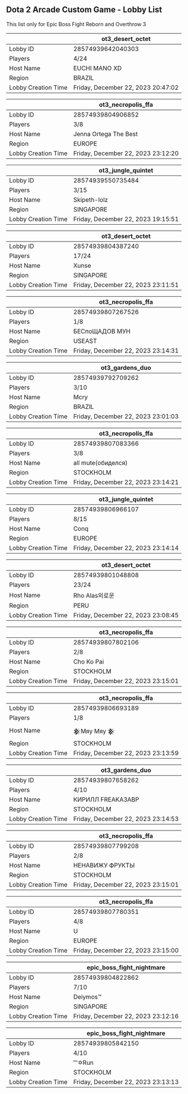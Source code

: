 ## Dota 2 Arcade Custom Game - Lobby List

This list only for Epic Boss Fight Reborn and Overthrow 3

|  | ot3_desert_octet |
| ------ | ------ |
| Lobby ID | 28574939642040303 |
| Players | 4/24 |
| Host Name | EUCHI MANO XD |
| Region | BRAZIL |
| Lobby Creation Time | Friday, December 22, 2023 20:47:02 |


|  | ot3_necropolis_ffa |
| ------ | ------ |
| Lobby ID | 28574939804906852 |
| Players | 3/8 |
| Host Name | Jenna Ortega The Best |
| Region | EUROPE |
| Lobby Creation Time | Friday, December 22, 2023 23:12:20 |


|  | ot3_jungle_quintet |
| ------ | ------ |
| Lobby ID | 28574939550735484 |
| Players | 3/15 |
| Host Name | Skipeth-lolz |
| Region | SINGAPORE |
| Lobby Creation Time | Friday, December 22, 2023 19:15:51 |


|  | ot3_desert_octet |
| ------ | ------ |
| Lobby ID | 28574939804387240 |
| Players | 17/24 |
| Host Name | Xunse |
| Region | SINGAPORE |
| Lobby Creation Time | Friday, December 22, 2023 23:11:51 |


|  | ot3_necropolis_ffa |
| ------ | ------ |
| Lobby ID | 28574939807267526 |
| Players | 1/8 |
| Host Name | БЕСпоЩАДОВ МУН |
| Region | USEAST |
| Lobby Creation Time | Friday, December 22, 2023 23:14:31 |


|  | ot3_gardens_duo |
| ------ | ------ |
| Lobby ID | 28574939792709262 |
| Players | 3/10 |
| Host Name | Mcry |
| Region | BRAZIL |
| Lobby Creation Time | Friday, December 22, 2023 23:01:03 |


|  | ot3_necropolis_ffa |
| ------ | ------ |
| Lobby ID | 28574939807083366 |
| Players | 3/8 |
| Host Name | all mute(обиделся) |
| Region | STOCKHOLM |
| Lobby Creation Time | Friday, December 22, 2023 23:14:21 |


|  | ot3_jungle_quintet |
| ------ | ------ |
| Lobby ID | 28574939806966107 |
| Players | 8/15 |
| Host Name | Conq |
| Region | EUROPE |
| Lobby Creation Time | Friday, December 22, 2023 23:14:14 |


|  | ot3_desert_octet |
| ------ | ------ |
| Lobby ID | 28574939801048808 |
| Players | 23/24 |
| Host Name | Rho AIas외로운 |
| Region | PERU |
| Lobby Creation Time | Friday, December 22, 2023 23:08:45 |


|  | ot3_necropolis_ffa |
| ------ | ------ |
| Lobby ID | 28574939807802106 |
| Players | 2/8 |
| Host Name | Cho Ko Pai |
| Region | STOCKHOLM |
| Lobby Creation Time | Friday, December 22, 2023 23:15:01 |


|  | ot3_necropolis_ffa |
| ------ | ------ |
| Lobby ID | 28574939806693189 |
| Players | 1/8 |
| Host Name | 𒆜Мяу Мяу 𒆜 |
| Region | STOCKHOLM |
| Lobby Creation Time | Friday, December 22, 2023 23:13:59 |


|  | ot3_gardens_duo |
| ------ | ------ |
| Lobby ID | 28574939807658262 |
| Players | 4/10 |
| Host Name | КИРИЛЛ FREAKAЗАВР |
| Region | STOCKHOLM |
| Lobby Creation Time | Friday, December 22, 2023 23:14:53 |


|  | ot3_necropolis_ffa |
| ------ | ------ |
| Lobby ID | 28574939807799208 |
| Players | 2/8 |
| Host Name | НЕНАВИЖУ ФРУКТЫ |
| Region | STOCKHOLM |
| Lobby Creation Time | Friday, December 22, 2023 23:15:01 |


|  | ot3_necropolis_ffa |
| ------ | ------ |
| Lobby ID | 28574939807780351 |
| Players | 4/8 |
| Host Name | U |
| Region | EUROPE |
| Lobby Creation Time | Friday, December 22, 2023 23:15:00 |


|  | epic_boss_fight_nightmare |
| ------ | ------ |
| Lobby ID | 28574939804822862 |
| Players | 7/10 |
| Host Name | Deiymos™ |
| Region | SINGAPORE |
| Lobby Creation Time | Friday, December 22, 2023 23:12:16 |


|  | epic_boss_fight_nightmare |
| ------ | ------ |
| Lobby ID | 28574939805842150 |
| Players | 4/10 |
| Host Name | ℻✡Run |
| Region | STOCKHOLM |
| Lobby Creation Time | Friday, December 22, 2023 23:13:13 |


